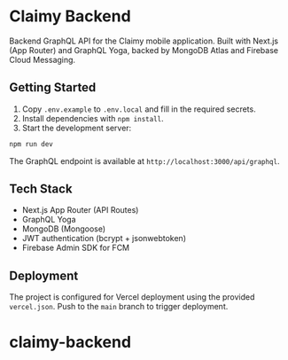 # Claimy Backend

Backend GraphQL API for the Claimy mobile application. Built with Next.js (App Router) and GraphQL Yoga, backed by MongoDB Atlas and Firebase Cloud Messaging.

## Getting Started

1. Copy `.env.example` to `.env.local` and fill in the required secrets.
2. Install dependencies with `npm install`.
3. Start the development server:

```bash
npm run dev
```

The GraphQL endpoint is available at `http://localhost:3000/api/graphql`.

## Tech Stack

- Next.js App Router (API Routes)
- GraphQL Yoga
- MongoDB (Mongoose)
- JWT authentication (bcrypt + jsonwebtoken)
- Firebase Admin SDK for FCM

## Deployment

The project is configured for Vercel deployment using the provided `vercel.json`. Push to the `main` branch to trigger deployment.
# claimy-backend
